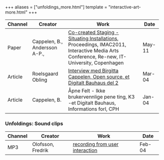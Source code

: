 +++
aliases = ["unfoldings_more.html"]
template = "interactive-art-more.html"
+++

| Channel | Creator | Work | Date |
| - | - | - | - |
| Paper | Cappelen, B., Andersson A-P., | [Co-created Staging - Situating Installations](https://musicalfieldsforever.com/rhyme/wp-content/uploads/2011/05/Co-created_staging_situating_installations_cappelen_imac2011.pdf), Proceedings, IMAC2011, Interactive Media Arts Conference, Re-new, IT-University, Copenhagen | May-11 |
| Article | Roelsgaard Obling | [Interview med Birgitta Cappelen, Open source, et Digitalt Bauhaus del 2](/media/etdigitaltbauhausdel2-cappelen.pdf) | Mar-04 |
| Article | Cappelen, B. | Åpne Felt - Ikke brukervennlige pene ting, K3 -et Digitalt Bauhaus, Informations forl, CPH | Jan-04 |


### Unfoldings: Sound clips

| Channel | Creator | Work | Date |
| - | - | - | - |
| MP3 | Olofsson, Fredrik | [recording from user interaction](/media/unfoldings-example01.mp3) | Feb-04 |
